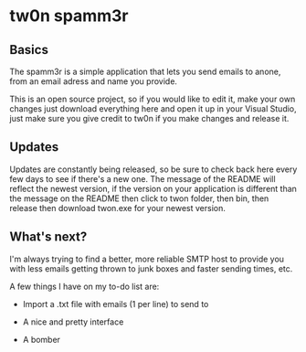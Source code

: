 tw0n spamm3r
============

Basics
------
The spamm3r is a simple application that lets you send emails to anone, from an email adress and name you provide.  

This is an open source project, so if you would like to edit it, make your own changes just download everything here and open it up in your Visual Studio, just make sure you give credit to tw0n if you make changes and release it.  

Updates
-------
Updates are constantly being released, so be sure to check back here every few days to see if there's a new one. The message of the README will reflect the newest version, if the version on your application is different than the message on the README then click to twon folder, then bin, then release then download twon.exe for your newest version.

What's next?
------------
I'm always trying to find a better, more reliable SMTP host to provide you with less emails getting thrown to junk boxes and faster sending times, etc.

A few things I have on my to-do list are:

- Import a .txt file with emails (1 per line) to send to

- A nice and pretty interface

- A bomber